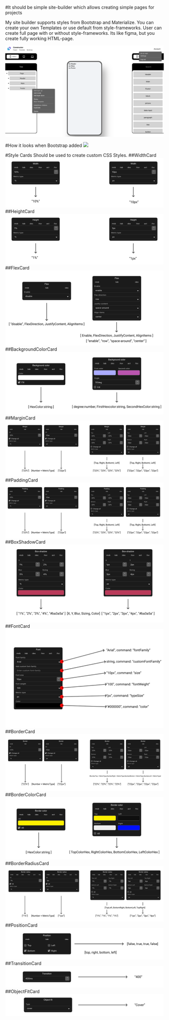 #It should be simple site-builder which allows creating simple pages for projects

My site builder supports styles from Bootstrap and Materialize.
You can create your own Templates or use default from style-frameworks.
User can create full page with or without style-frameworks.
Its like figma, but you create fully working HTML-page.

![alt text](./src/screenShot.png)

#How it looks when Bootstrap added
![](./src/15.gif)

#Style Cards 
Should be used to create custom CSS Styles.
##WidthCard
![alt text](./Cards/Width.png)
##HeightCard
![alt text](./Cards/Height.png)
##FlexCard
![alt text](./Cards/Flex.png)
##BackgroundColorCard
![alt text](./Cards/Background.png)
##MarginCard
![alt text](./Cards/Margin.png)
##PaddingCard
![alt text](./Cards/Padding.png)
##BoxShadowCard
![alt text](./Cards/BoxShadow.png)
##FontCard
![alt text](./Cards/Font.png)
##BorderCard
![alt text](./Cards/Border.png)
##BorderColorCard
![alt text](./Cards/BorderColor.png)
##BorderRadiusCard
![alt text](./Cards/BorderRadius.png)
##PositionCard
![alt text](./Cards/Position.png)
##TransitionCard
![alt text](./Cards/Transition.png)
##ObjectFitCard
![alt text](./Cards/Object-fit.png)